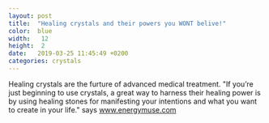 ```yaml
---
layout: post
title:  "Healing crystals and their powers you WONT belive!"
color:  blue
width:   12 
height:  2
date:   2019-03-25 11:45:49 +0200
categories: crystals
---
```


Healing crystals are the furture of advanced medical treatment. "If you’re just beginning to use crystals, a great way to harness their healing power is by using healing stones for manifesting your intentions and what you want to create in your life." says www.energymuse.com

[energy-muse]: http://www.energymuse.com
